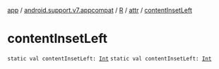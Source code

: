 [app](../../../index.md) / [android.support.v7.appcompat](../../index.md) / [R](../index.md) / [attr](index.md) / [contentInsetLeft](./content-inset-left.md)

# contentInsetLeft

`static val contentInsetLeft: `[`Int`](https://kotlinlang.org/api/latest/jvm/stdlib/kotlin/-int/index.html)
`static val contentInsetLeft: `[`Int`](https://kotlinlang.org/api/latest/jvm/stdlib/kotlin/-int/index.html)